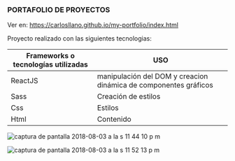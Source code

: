 ### PORTAFOLIO DE PROYECTOS ###

Ver en: https://carlosllano.github.io/my-portfolio/index.html

Proyecto realizado con las siguientes tecnologias:

| Frameworks o tecnologías utilizadas | USO |
| ------------- | ------------- |
| ReactJS | manipulación del DOM y creacion dinámica de componentes gráficos |
| Sass  | Creación de estilos  |
| Css  | Estilos  |
| Html  | Contenido |


![captura de pantalla 2018-08-03 a la s 11 44 10 p m](https://user-images.githubusercontent.com/17281733/43672601-32a14264-9777-11e8-9b5d-dd3ad79639c0.png)


![captura de pantalla 2018-08-03 a la s 11 52 13 p m](https://user-images.githubusercontent.com/17281733/43672656-541536a2-9778-11e8-9ae9-a53e24233a07.png)


